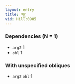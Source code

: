 ```yaml
---
layout: entry
title: འདྲུ་
vid: Hill:0905
---
```

### Dependencies (N = 1)
* `arg2` 1
* `obl` 1


### With unspecified obliques
* `arg2` `obl` 1
